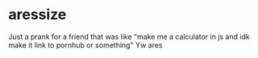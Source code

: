 # aressize

Just a prank for a friend that was like "make me a calculator in js and idk make it link to pornhub or something"
Yw ares
